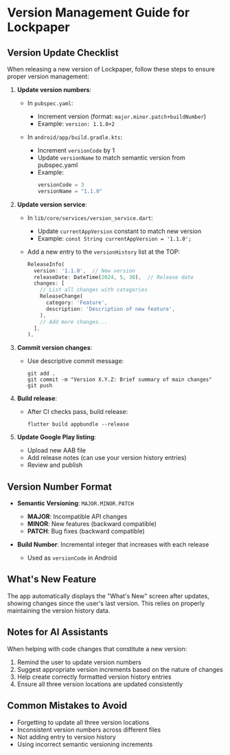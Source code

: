 # Version Management Guide for Lockpaper

## Version Update Checklist

When releasing a new version of Lockpaper, follow these steps to ensure proper version management:

1. **Update version numbers**:
   - In `pubspec.yaml`: 
     - Increment version (format: `major.minor.patch+buildNumber`)
     - Example: `version: 1.1.0+2`
   
   - In `android/app/build.gradle.kts`:
     - Increment `versionCode` by 1
     - Update `versionName` to match semantic version from pubspec.yaml
     - Example: 
       ```kotlin
       versionCode = 3
       versionName = "1.1.0"
       ```

2. **Update version service**:
   - In `lib/core/services/version_service.dart`:
     - Update `currentAppVersion` constant to match new version
     - Example: `const String currentAppVersion = '1.1.0';`
     
   - Add a new entry to the `versionHistory` list at the TOP:
     ```dart
     ReleaseInfo(
       version: '1.1.0',  // New version
       releaseDate: DateTime(2024, 5, 30),  // Release date
       changes: [
         // List all changes with categories
         ReleaseChange(
           category: 'Feature',
           description: 'Description of new feature',
         ),
         // Add more changes...
       ],
     ),
     ```

3. **Commit version changes**:
   - Use descriptive commit message:
     ```
     git add .
     git commit -m "Version X.Y.Z: Brief summary of main changes"
     git push
     ```

4. **Build release**:
   - After CI checks pass, build release:
     ```
     flutter build appbundle --release
     ```

5. **Update Google Play listing**:
   - Upload new AAB file
   - Add release notes (can use your version history entries)
   - Review and publish

## Version Number Format

- **Semantic Versioning**: `MAJOR.MINOR.PATCH`
  - **MAJOR**: Incompatible API changes
  - **MINOR**: New features (backward compatible)
  - **PATCH**: Bug fixes (backward compatible)

- **Build Number**: Incremental integer that increases with each release
  - Used as `versionCode` in Android

## What's New Feature

The app automatically displays the "What's New" screen after updates, showing changes since the user's last version. This relies on properly maintaining the version history data.

## Notes for AI Assistants

When helping with code changes that constitute a new version:
1. Remind the user to update version numbers
2. Suggest appropriate version increments based on the nature of changes
3. Help create correctly formatted version history entries
4. Ensure all three version locations are updated consistently

## Common Mistakes to Avoid

- Forgetting to update all three version locations
- Inconsistent version numbers across different files
- Not adding entry to version history
- Using incorrect semantic versioning increments 